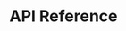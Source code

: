 ---
title: API Reference

language_tabs: # must be one of https://git.io/vQNgJ
  - shell

toc_footers:
  - <a href='https://github.com/lord/slate'>Documentation Powered by Slate</a>

includes:
  - introduction
  - authentication
  - custom_perks/index
  - custom_perks/show
  - custom_perks/create
  - custom_perks/update
  - custom_perks/delete
  - custom_perk_redemptions/index
  - enrolments/index
  - enrolments/show
  - enrolments/create
  - enrolments/update
  - freebies/index
  - freebies/create
  - freebies/delete
  - reward_tiers/index
  - reward_tiers/show
  - reward_tiers/create
  - reward_tiers/update
  - reward_tiers/delete
  - sessions/create
  - users/index
  - users/show

search: true
---